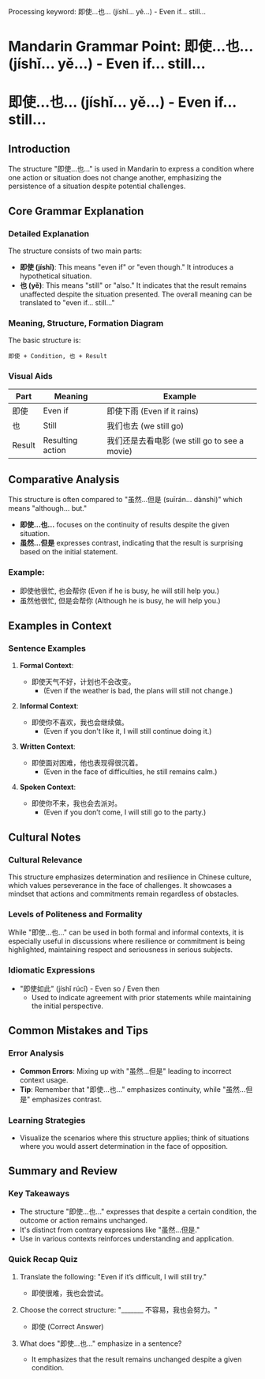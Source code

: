 Processing keyword: 即使...也... (jíshǐ... yě...) - Even if... still...
# Mandarin Grammar Point: 即使...也... (jíshǐ... yě...) - Even if... still...
# 即使...也... (jíshǐ... yě...) - Even if... still...
## Introduction
The structure "即使...也..." is used in Mandarin to express a condition where one action or situation does not change another, emphasizing the persistence of a situation despite potential challenges.
## Core Grammar Explanation
### Detailed Explanation
The structure consists of two main parts:
- **即使 (jíshǐ)**: This means "even if" or "even though." It introduces a hypothetical situation.
- **也 (yě)**: This means "still" or "also." It indicates that the result remains unaffected despite the situation presented.
The overall meaning can be translated to "even if... still..."
### Meaning, Structure, Formation Diagram
The basic structure is:
```
即使 + Condition, 也 + Result
```
### Visual Aids
| Part          | Meaning           | Example                               |
|---------------|-------------------|---------------------------------------|
| 即使         | Even if          | 即使下雨 (Even if it rains)         |
| 也           | Still             | 我们也去 (we still go)              |
| Result        | Resulting action   | 我们还是去看电影 (we still go to see a movie) |
## Comparative Analysis
This structure is often compared to "虽然...但是 (suīrán... dànshì)" which means "although... but." 
- **即使...也...** focuses on the continuity of results despite the given situation.
- **虽然...但是** expresses contrast, indicating that the result is surprising based on the initial statement.
### Example:
- 即使他很忙, 也会帮你 (Even if he is busy, he will still help you.)
- 虽然他很忙, 但是会帮你 (Although he is busy, he will help you.)
## Examples in Context
### Sentence Examples
1. **Formal Context**: 
   - 即使天气不好，计划也不会改变。
     - (Even if the weather is bad, the plans will still not change.)
  
2. **Informal Context**: 
   - 即使你不喜欢，我也会继续做。
     - (Even if you don't like it, I will still continue doing it.)
3. **Written Context**: 
   - 即使面对困难，他也表现得很沉着。
     - (Even in the face of difficulties, he still remains calm.)
4. **Spoken Context**: 
   - 即使你不来，我也会去派对。
     - (Even if you don’t come, I will still go to the party.)
## Cultural Notes
### Cultural Relevance
This structure emphasizes determination and resilience in Chinese culture, which values perseverance in the face of challenges. It showcases a mindset that actions and commitments remain regardless of obstacles.
### Levels of Politeness and Formality
While "即使...也..." can be used in both formal and informal contexts, it is especially useful in discussions where resilience or commitment is being highlighted, maintaining respect and seriousness in serious subjects.
### Idiomatic Expressions
- "即使如此" (jíshǐ rúcǐ) - Even so / Even then
   - Used to indicate agreement with prior statements while maintaining the initial perspective.
## Common Mistakes and Tips
### Error Analysis
- **Common Errors**: Mixing up with "虽然...但是" leading to incorrect context usage.
- **Tip**: Remember that "即使...也..." emphasizes continuity, while "虽然...但是" emphasizes contrast.
### Learning Strategies
- Visualize the scenarios where this structure applies; think of situations where you would assert determination in the face of opposition.
## Summary and Review
### Key Takeaways
- The structure "即使...也..." expresses that despite a certain condition, the outcome or action remains unchanged.
- It's distinct from contrary expressions like "虽然...但是."
- Use in various contexts reinforces understanding and application.
### Quick Recap Quiz
1. Translate the following: "Even if it’s difficult, I will still try."
   - 即使很难，我也会尝试。
   
2. Choose the correct structure: "_______ 不容易，我也会努力。"
   - 即使 (Correct Answer)
3. What does "即使...也..." emphasize in a sentence?
   - It emphasizes that the result remains unchanged despite a given condition.
